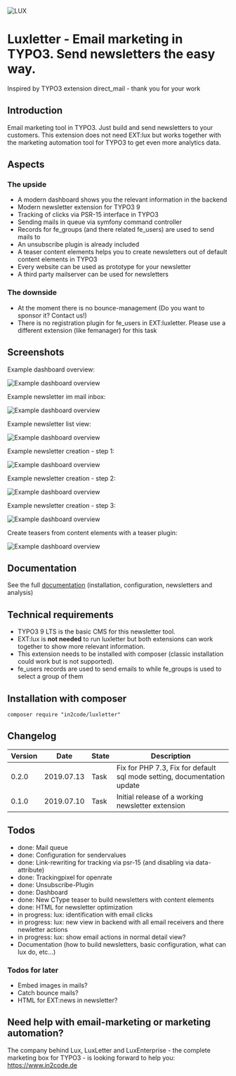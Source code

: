 ![LUX](Resources/Public/Icons/lux.svg "LUX")

# Luxletter - Email marketing in TYPO3. Send newsletters the easy way.

Inspired by TYPO3 extension direct_mail - thank you for your work


## Introduction

Email marketing tool in TYPO3. Just build and send newsletters to your customers.
This extension does not need EXT:lux but works together with the marketing automation tool for TYPO3 to get even more
analytics data.


## Aspects

### The upside

* A modern dashboard shows you the relevant information in the backend
* Modern newsletter extension for TYPO3 9
* Tracking of clicks via PSR-15 interface in TYPO3
* Sending mails in queue via symfony command controller
* Records for fe_groups (and there related fe_users) are used to send mails to
* An unsubscribe plugin is already included
* A teaser content elements helps you to create newsletters out of default content elements in TYPO3
* Every website can be used as prototype for your newsletter
* A third party mailserver can be used for newsletters

### The downside

* At the moment there is no bounce-management (Do you want to sponsor it? Contact us!)
* There is no registration plugin for fe_users in EXT:luxletter. Please use a different extension (like femanager) for this task


## Screenshots

Example dashboard overview:

![Example dashboard overview](Documentation/Images/documentation_dashboard.png "Dashboard")

Example newsletter im mail inbox:

![Example dashboard overview](Documentation/Images/documentation_mail_newsletter.png "Example newsletter in mail inbox")

Example newsletter list view:

![Example dashboard overview](Documentation/Images/documentation_newsletterlist.png "Newsletter list")

Example newsletter creation - step 1:

![Example dashboard overview](Documentation/Images/documentation_newnewsletter_step1.png "Creation: Step 1")

Example newsletter creation - step 2:

![Example dashboard overview](Documentation/Images/documentation_newnewsletter_step2.png "Creation: Step 2")

Example newsletter creation - step 3:

![Example dashboard overview](Documentation/Images/documentation_newnewsletter_step3.png "Creation: Step 3")

Create teasers from content elements with a teaser plugin:

![Example dashboard overview](Documentation/Images/documentation_content_teaser.png "Create teasers")


## Documentation

See the full [documentation](Documentation/Index.md) (installation, configuration, newsletters and analysis)


## Technical requirements

* TYPO3 9 LTS is the basic CMS for this newsletter tool.
* EXT:lux is **not needed** to run luxletter but both extensions can work together to show more relevant information.
* This extension needs to be installed with composer (classic installation could work but is not supported).
* fe_users records are used to send emails to while fe_groups is used to select a group of them


## Installation with composer

```
composer require "in2code/luxletter"
```

## Changelog

| Version    | Date        | State      | Description                                                                        |
| ---------- | ----------- | ---------- | ---------------------------------------------------------------------------------- |
| 0.2.0      | 2019.07.13  | Task       | Fix for PHP 7.3, Fix for default sql mode setting, documentation update            |
| 0.1.0      | 2019.07.10  | Task       | Initial release of a working newsletter extension                                  |


## Todos

* done: Mail queue
* done: Configuration for sendervalues
* done: Link-rewriting for tracking via psr-15 (and disabling via data-attribute)
* done: Trackingpixel for openrate
* done: Unsubscribe-Plugin
* done: Dashboard
* done: New CType teaser to build newsletters with content elements
* done: HTML for newsletter optimization
* in progress: lux: identification with email clicks
* in progress: lux: new view in backend with all email receivers and there newletter actions
* in progress: lux: show email actions in normal detail view?
* Documentation (how to build newsletters, basic configuration, what can lux do, etc...)


### Todos for later

* Embed images in mails?
* Catch bounce mails?
* HTML for EXT:news in newsletter?


## Need help with email-marketing or marketing automation?

The company behind Lux, LuxLetter and LuxEnterprise - the complete marketing box for TYPO3 - is looking 
forward to help you: https://www.in2code.de
